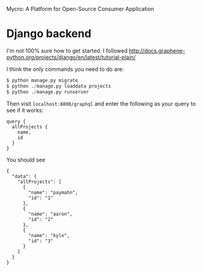 Mycro: A Platform for Open-Source Consumer Application

# Django backend
I'm not 100% sure how to get started. I followed http://docs.graphene-python.org/projects/django/en/latest/tutorial-plain/

I think the only commands you need to do are:

```python
$ python manage.py migrate
$ python ./manage.py loaddata projects
$ python ./manage.py runserver
```

Then visit `localhost:8000/graphql` and enter the following as your query to
see if it works:

```
query {
  allProjects {
    name,
    id
  }
}
```

You should see

```
{
  "data": {
    "allProjects": [
      {
        "name": "paymahn",
        "id": "1"
      },
      {
        "name": "aaron",
        "id": "2"
      },
      {
        "name": "kyle",
        "id": "3"
      }
    ]
  }
}
```
